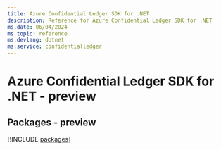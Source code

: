 ```yaml
---
title: Azure Confidential Ledger SDK for .NET
description: Reference for Azure Confidential Ledger SDK for .NET
ms.date: 06/04/2024
ms.topic: reference
ms.devlang: dotnet
ms.service: confidentialledger
---
```

# Azure Confidential Ledger SDK for .NET - preview
## Packages - preview
[!INCLUDE [packages](confidential-ledger-index.md)]